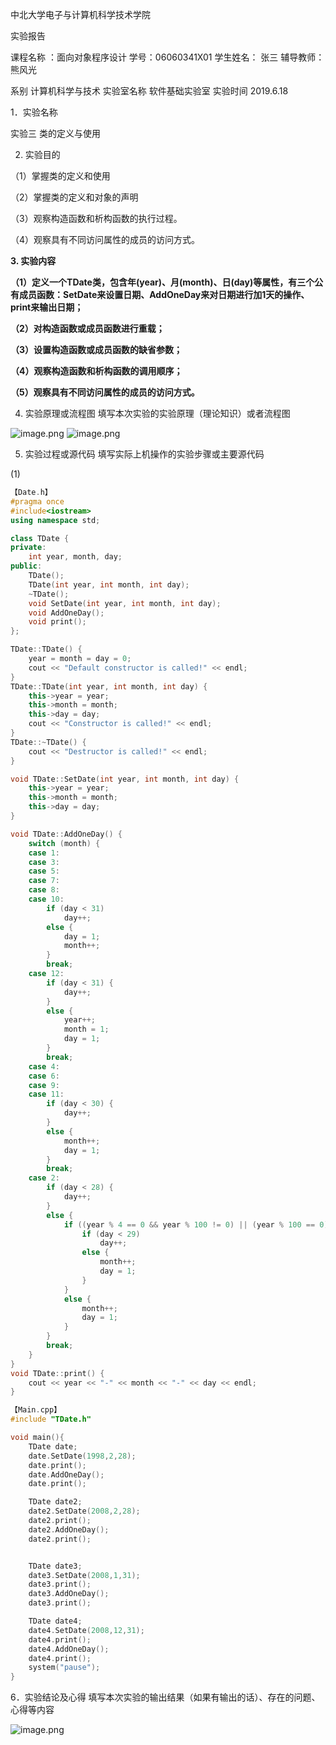 
中北大学电子与计算机科学技术学院

实验报告

课程名称 ：面向对象程序设计   学号：06060341X01  学生姓名： 张三   辅导教师： 熊风光

系别	计算机科学与技术	实验室名称	软件基础实验室	实验时间	2019.6.18

1．实验名称

实验三  类的定义与使用

2. 实验目的

（1）掌握类的定义和使用

（2）掌握类的定义和对象的声明

（3）观察构造函数和析构函数的执行过程。

（4）观察具有不同访问属性的成员的访问方式。



**3. 实验内容**

**（1）定义一个TDate类，包含年(year)、月(month)、日(day)等属性，有三个公有成员函数：SetDate来设置日期、AddOneDay来对日期进行加1天的操作、print来输出日期；**

**（2）对构造函数或成员函数进行重载；**

**（3）设置构造函数或成员函数的缺省参数；**

**（4）观察构造函数和析构函数的调用顺序；**

**（5）观察具有不同访问属性的成员的访问方式。**

4. 实验原理或流程图
填写本次实验的实验原理（理论知识）或者流程图

![image.png](https://upload-images.jianshu.io/upload_images/17431817-cee7c003a34f26fb.png?imageMogr2/auto-orient/strip%7CimageView2/2/w/1240)
![image.png](https://upload-images.jianshu.io/upload_images/17431817-528401f9515bc189.png?imageMogr2/auto-orient/strip%7CimageView2/2/w/1240)


5. 实验过程或源代码
填写实际上机操作的实验步骤或主要源代码

(1)


```c++
【Date.h】
#pragma once
#include<iostream>
using namespace std;

class TDate {
private:
	int year, month, day;
public:
	TDate();
	TDate(int year, int month, int day);
	~TDate();
	void SetDate(int year, int month, int day);
	void AddOneDay();
	void print();
};

TDate::TDate() {
	year = month = day = 0;
	cout << "Default constructor is called!" << endl;
}
TDate::TDate(int year, int month, int day) {
	this->year = year;
	this->month = month;
	this->day = day;
	cout << "Constructor is called!" << endl;
}
TDate::~TDate() {
	cout << "Destructor is called!" << endl;
}

void TDate::SetDate(int year, int month, int day) {
	this->year = year;
	this->month = month;
	this->day = day;
}

void TDate::AddOneDay() {
	switch (month) {
	case 1:
	case 3:
	case 5:
	case 7:
	case 8:
	case 10:
		if (day < 31)
			day++;
		else {
			day = 1;
			month++;
		}
		break;
	case 12:
		if (day < 31) {
			day++;
		}
		else {
			year++;
			month = 1;
			day = 1;
		}
		break;
	case 4:
	case 6:
	case 9:
	case 11:
		if (day < 30) {
			day++;
		}
		else {
			month++;
			day = 1;
		}
		break;
	case 2:
		if (day < 28) {
			day++;
		}
		else {
			if ((year % 4 == 0 && year % 100 != 0) || (year % 100 == 0)) {
				if (day < 29)
					day++;
				else {
					month++;
					day = 1;
				}
			}
			else {
				month++;
				day = 1;
			}
		}
		break;
	}
}
void TDate::print() {
	cout << year << "-" << month << "-" << day << endl;
}

【Main.cpp】
#include "TDate.h"

void main(){
	TDate date;
	date.SetDate(1998,2,28);
	date.print();
	date.AddOneDay();
	date.print();

	TDate date2;
	date2.SetDate(2008,2,28);
	date2.print();
	date2.AddOneDay();
	date2.print();


	TDate date3;
	date3.SetDate(2008,1,31);
	date3.print();
	date3.AddOneDay();
	date3.print();

	TDate date4;
	date4.SetDate(2008,12,31);
	date4.print();
	date4.AddOneDay();
	date4.print();
	system("pause");
}
```

6．实验结论及心得
填写本次实验的输出结果（如果有输出的话）、存在的问题、心得等内容

![image.png](https://upload-images.jianshu.io/upload_images/17431817-586d51271eca3a36.png?imageMogr2/auto-orient/strip%7CimageView2/2/w/1240)

